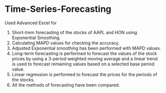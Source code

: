 # Time-Series-Forecasting
Used Advanced Excel for
1. Short-trem forecasting of the stocks of AAPL and HON using Exponential Smoothing.
2. Calculating MAPD values for checking the accuracy.
3. Adjusted Exponential smoothing has been performed with MAPD values.
4. Long-term forecasting is performed to forecast the values of the stock prices by using a 3-period weighted moving average and a linear trend is used to forecast remaining values based on a selected base period value.
5. Linear regression is performed to forecast the prices for the periods of the stocks.
6. All the methods of forecasting have been compared.
